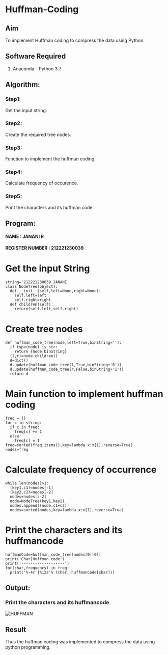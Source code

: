 # Huffman-Coding
## Aim
To implement Huffman coding to compress the data using Python.

## Software Required
1. Anaconda - Python 3.7

## Algorithm:
### Step1:
Get the input string.
<br>
### Step2:
Create the required tree nodes.
<br>
### Step3:
Function to implement the huffman coding.
<br>
### Step4:
Calculate frequency of occurence.
<br>
### Step5:
Print the characters and its huffman code.
<br>
## Program:
#### NAME : JANANI R
#### REGISTER NUMBER : 212221230039
# Get the input String
```
string='212221230039 JANANI'
class NodeTree(object):
  def __init__(self,left=None,right=None):
    self.left=left
    self.right=right
  def children(self):
    return(self.left,self.right)
```
# Create tree nodes
```
def huffman_code_tree(node,left=True,binString=''):
  if type(node) is str:
    return {node:binString}
  (l,r)=node.children()
  d=dict()
  d.update(huffman_code_tree(l,True,binString+'0'))
  d.update(huffman_code_tree(r,False,binString+'1'))
  return d
```
# Main function to implement huffman coding
```
freq = {}
for c in string:
  if c in freq:
    freq[c] += 1
  else:
    freq[c] = 1
freq=sorted(freq.items(),key=lambda x:x[1],reverse=True)
nodes=freq
```
# Calculate frequency of occurrence
```
while len(nodes)>1:
  (key1,c1)=nodes[-1]
  (key2,c2)=nodes[-2]
  nodes=nodes[:-2]
  node=NodeTree(key1,key2)
  nodes.append((node,c1+c2))
  nodes=sorted(nodes,key=lambda x:x[1],reverse=True)
```
# Print the characters and its huffmancode
```
huffmanCode=huffman_code_tree(nodes[0][0])
print('Char|Huffman code')
print('-------------------')
for(char,frequency) in freq:
  print('%-4r |%12s'% (char, huffmanCode[char]))
```
## Output:
### Print the characters and its huffmancode
![HUFFMAN](https://github.com/Janani-2003/Huffman-Coding/assets/94288340/51a2c3a6-e102-42c8-9d41-f64045f05580)

## Result
Thus the huffman coding was implemented to compress the data using python programming.
